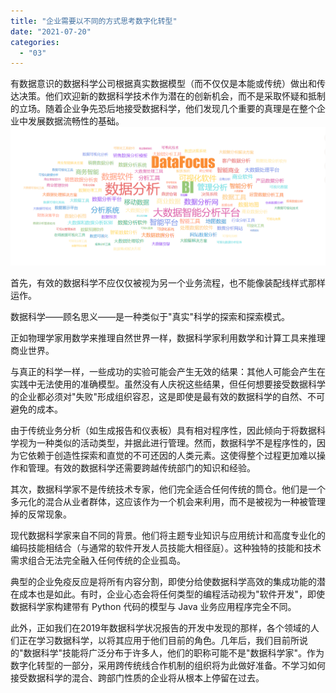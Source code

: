 ```yaml
---
title: "企业需要以不同的方式思考数字化转型"
date: "2021-07-20"
categories: 
  - "03"
---
```


有数据意识的数据科学公司根据真实数据模型（而不仅仅是本能或传统）做出和传达决策。他们欢迎新的数据科学技术作为潜在的创新机会，而不是采取怀疑和抵制的立场。随着企业争先恐后地接受数据科学，他们发现几个重要的真理是在整个企业中发展数据流畅性的基础。 ![84e38ca78515.png](images/84e38ca78515-png.png)

首先，有效的数据科学不应仅仅被视为另一个业务流程，也不能像装配线样式那样运作。

数据科学——顾名思义——是一种类似于"真实"科学的探索和探索模式。

正如物理学家用数学来推理自然世界一样，数据科学家利用数学和计算工具来推理商业世界。

与真正的科学一样，一些成功的实验可能会产生无效的结果：其他人可能会产生在实践中无法使用的准确模型。虽然没有人庆祝这些结果，但任何想要接受数据科学的企业都必须对"失败"形成组织容忍，这是即使是最有效的数据科学的自然、不可避免的成本。

由于传统业务分析（如生成报告和仪表板）具有相对程序性，因此倾向于将数据科学视为一种类似的活动类型，并据此进行管理。然而，数据科学不是程序性的，因为它依赖于创造性探索和直觉的不可还因的人类元素。这使得整个过程更加难以操作和管理。有效的数据科学还需要跨越传统部门的知识和经验。

其次，数据科学家不是传统技术专家，他们完全适合任何传统的筒仓。他们是一个多元化的混合从业者群体，这应该作为一个机会来利用，而不是被视为一种被管理掉的反常现象。

现代数据科学家来自不同的背景。他们将主题专业知识与应用统计和高度专业化的编码技能相结合（与通常的软件开发人员技能大相径庭）。这种独特的技能和技术需求组合无法完全融入任何传统的企业孤岛。

典型的企业免疫反应是将所有内容分割，即使分给使数据科学高效的集成功能的潜在成本也是如此。有时，企业心态会将任何类型的编程活动视为"软件开发"，即使数据科学家构建带有 Python 代码的模型与 Java 业务应用程序完全不同。

此外，正如我们在2019年数据科学状况报告的开发中发现的那样，各个领域的人们正在学习数据科学，以将其应用于他们目前的角色。几年后，我们目前所说的"数据科学"技能将广泛分布于许多人，他们的职称可能不是"数据科学家"。作为数字化转型的一部分，采用跨传统线合作机制的组织将为此做好准备。不学习如何接受数据科学的混合、跨部门性质的企业将从根本上停留在过去。
